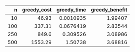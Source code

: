 |   n |   greedy_cost |   greedy_time |   greedy_benefit |
|----:|--------------:|--------------:|-----------------:|
|  10 |         46.93 |     0.0010935 |          1.99407 |
| 100 |        337.31 |     0.0676419 |          2.83544 |
| 250 |        849.6  |     0.309526  |          3.08986 |
| 500 |       1553.29 |     1.50738   |          3.68816 |